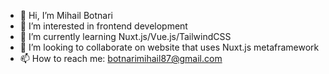 - 👋 Hi, I’m Mihail Botnari
- 👀 I’m interested in frontend development
- 🌱 I’m currently learning Nuxt.js/Vue.js/TailwindCSS
- 💞️ I’m looking to collaborate on website that uses Nuxt.js metaframework
- 📫 How to reach me:
      botnarimihail87@gmail.com
<!---
mihul87/mihul87 is a ✨ special ✨ repository because its `README.md` (this file) appears on your GitHub profile.
You can click the Preview link to take a look at your changes.
--->
